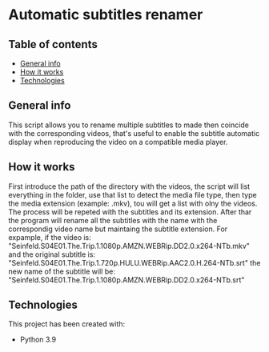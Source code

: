 # Automatic subtitles renamer

## Table of contents
* [General info](#general-info)
* [How it works](#how-it-works)
* [Technologies](#technologies)

## General info
This script allows you to rename multiple subtitles to made then coincide with the corresponding videos, that's useful to enable the subtitle automatic display when reproducing the video on a compatible media player.

## How it works
First introduce the path of the directory with the videos, the script will list everything in the folder, use that list to detect the media file type, then type the media extension (example: .mkv), tou will get a list with olny the videos. The process will be repeted with the subtitles and its extension.
After thar the program will rename all the subtitles with the name with the correspondig video name but maintaing the subtitle extension.
For expample, if the video is: "Seinfeld.S04E01.The.Trip.1.1080p.AMZN.WEBRip.DD2.0.x264-NTb.mkv" and the original subtitle is: "Seinfeld.S04E01.The.Trip.1.720p.HULU.WEBRip.AAC2.0.H.264-NTb.srt" the new name of the subtitle will be: "Seinfeld.S04E01.The.Trip.1.1080p.AMZN.WEBRip.DD2.0.x264-NTb.srt"

## Technologies
This project has been created with:
* Python 3.9
